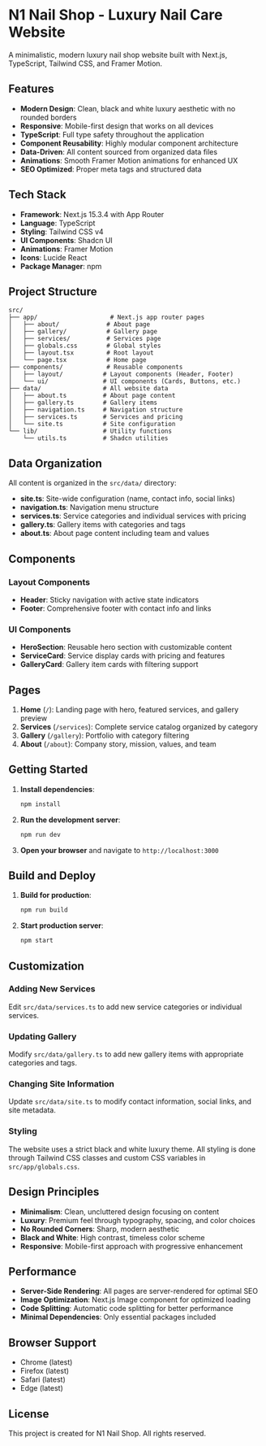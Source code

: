 # N1 Nail Shop - Luxury Nail Care Website

A minimalistic, modern luxury nail shop website built with Next.js, TypeScript, Tailwind CSS, and Framer Motion.

## Features

- **Modern Design**: Clean, black and white luxury aesthetic with no rounded borders
- **Responsive**: Mobile-first design that works on all devices
- **TypeScript**: Full type safety throughout the application
- **Component Reusability**: Highly modular component architecture
- **Data-Driven**: All content sourced from organized data files
- **Animations**: Smooth Framer Motion animations for enhanced UX
- **SEO Optimized**: Proper meta tags and structured data

## Tech Stack

- **Framework**: Next.js 15.3.4 with App Router
- **Language**: TypeScript
- **Styling**: Tailwind CSS v4
- **UI Components**: Shadcn UI
- **Animations**: Framer Motion
- **Icons**: Lucide React
- **Package Manager**: npm

## Project Structure

```
src/
├── app/                    # Next.js app router pages
│   ├── about/             # About page
│   ├── gallery/           # Gallery page
│   ├── services/          # Services page
│   ├── globals.css        # Global styles
│   ├── layout.tsx         # Root layout
│   └── page.tsx           # Home page
├── components/            # Reusable components
│   ├── layout/           # Layout components (Header, Footer)
│   └── ui/               # UI components (Cards, Buttons, etc.)
├── data/                 # All website data
│   ├── about.ts          # About page content
│   ├── gallery.ts        # Gallery items
│   ├── navigation.ts     # Navigation structure
│   ├── services.ts       # Services and pricing
│   └── site.ts           # Site configuration
└── lib/                  # Utility functions
    └── utils.ts          # Shadcn utilities
```

## Data Organization

All content is organized in the `src/data/` directory:

- **site.ts**: Site-wide configuration (name, contact info, social links)
- **navigation.ts**: Navigation menu structure
- **services.ts**: Service categories and individual services with pricing
- **gallery.ts**: Gallery items with categories and tags
- **about.ts**: About page content including team and values

## Components

### Layout Components

- **Header**: Sticky navigation with active state indicators
- **Footer**: Comprehensive footer with contact info and links

### UI Components

- **HeroSection**: Reusable hero section with customizable content
- **ServiceCard**: Service display cards with pricing and features
- **GalleryCard**: Gallery item cards with filtering support

## Pages

1. **Home** (`/`): Landing page with hero, featured services, and gallery preview
2. **Services** (`/services`): Complete service catalog organized by category
3. **Gallery** (`/gallery`): Portfolio with category filtering
4. **About** (`/about`): Company story, mission, values, and team

## Getting Started

1. **Install dependencies**:

   ```bash
   npm install
   ```

2. **Run the development server**:

   ```bash
   npm run dev
   ```

3. **Open your browser** and navigate to `http://localhost:3000`

## Build and Deploy

1. **Build for production**:

   ```bash
   npm run build
   ```

2. **Start production server**:
   ```bash
   npm start
   ```

## Customization

### Adding New Services

Edit `src/data/services.ts` to add new service categories or individual services.

### Updating Gallery

Modify `src/data/gallery.ts` to add new gallery items with appropriate categories and tags.

### Changing Site Information

Update `src/data/site.ts` to modify contact information, social links, and site metadata.

### Styling

The website uses a strict black and white luxury theme. All styling is done through Tailwind CSS classes and custom CSS variables in `src/app/globals.css`.

## Design Principles

- **Minimalism**: Clean, uncluttered design focusing on content
- **Luxury**: Premium feel through typography, spacing, and color choices
- **No Rounded Corners**: Sharp, modern aesthetic
- **Black and White**: High contrast, timeless color scheme
- **Responsive**: Mobile-first approach with progressive enhancement

## Performance

- **Server-Side Rendering**: All pages are server-rendered for optimal SEO
- **Image Optimization**: Next.js Image component for optimized loading
- **Code Splitting**: Automatic code splitting for better performance
- **Minimal Dependencies**: Only essential packages included

## Browser Support

- Chrome (latest)
- Firefox (latest)
- Safari (latest)
- Edge (latest)

## License

This project is created for N1 Nail Shop. All rights reserved.
